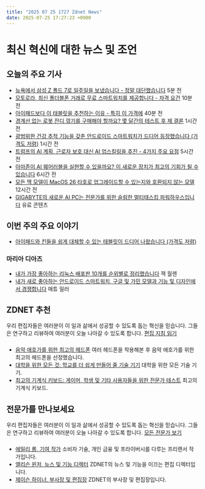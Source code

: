 ```yaml
---
title: "2025 07 25 1727 Zdnet News"
date: 2025-07-25 17:27:23 +0900
---
```


# 최신 혁신에 대한 뉴스 및 조언
## 오늘의 주요 기사
- [뉴욕에서 삼성 Z 폴드 7로 일주일을 보냈습니다 - 정말 대단했습니다](https://www.zdnet.com/article/i-spent-a-week-in-new-york-city-with-the-samsung-z-fold-7-and-it-spoiled-me-big-time/) 5분 전
- [모토로라, 최신 폴더블폰 거래로 무료 스마트워치를 제공합니다 - 자격 요건](https://www.zdnet.com/article/motorola-will-give-you-a-free-smartwatch-with-its-latest-foldable-phone-deal-how-to-qualify/) 10분 전
- [아이패드보다 이 태블릿을 추천하는 이유 - 특히 이 가격에](https://www.zdnet.com/article/why-i-recommend-this-tablet-for-kids-over-the-ipad-especially-at-this-price/) 40분 전
- [경계선 없는 로봇 잔디 깎기를 구매해야 할까요? 몇 달간의 테스트 후 제 결론](https://www.zdnet.com/article/should-you-buy-a-robot-lawn-mower-with-no-boundary-wire-my-verdict-after-months-of-testing/) 1시간 전
- [광범위한 건강 추적 기능을 갖춘 안드로이드 스마트워치가 드디어 등장했습니다 (가격도 저렴)](https://www.zdnet.com/article/finally-an-android-smartwatch-with-extensive-health-tracking-and-doesnt-break-the-bank/) 1시간 전
- [트럼프의 AI 계획, 근로자 보호 대신 AI 업스킬링을 추진 - 4가지 주요 요점](https://www.zdnet.com/article/trumps-ai-plan-pushes-ai-upskilling-instead-of-worker-protections-and-4-other-key-takeaways/) 5시간 전
- [아마존이 AI 웨어러블을 실현할 수 있을까요? 이 새로운 장치가 최고의 기회가 될 수 있습니다](https://www.zdnet.com/article/can-amazon-finally-make-ai-wearables-happen-this-buzzy-new-device-could-be-its-best-bet/) 6시간 전
- [모든 맥 모델이 MacOS 26 타호로 업그레이드할 수 있는지와 호환되지 않는 모델](https://www.zdnet.com/article/every-mac-model-that-upgrades-to-macos-26-tahoe-and-which-arent-compatible/) 12시간 전
- [GIGABYTE의 새로운 AI PC는 전문가를 위한 슬림한 멀티태스킹 파워하우스입니다](https://www.zdnet.com/article/gigabytes-new-ai-pcs-are-slim-multitasking-powerhouses-for-professionals/) 유료 콘텐츠

## 이번 주의 주요 이야기
- [아이패드와 킨들을 쉽게 대체할 수 있는 태블릿이 드디어 나왔습니다 (가격도 저렴)](https://www.zdnet.com/article/finally-a-tablet-that-can-easily-replace-my-ipad-and-kindle-and-doesnt-break-the-bank/)

### 마리아 디아즈
- [내가 가장 좋아하는 리눅스 배포판 10개를 순위별로 정리했습니다](https://www.zdnet.com/article/my-10-favorite-linux-distributions-of-all-time-ranked/) 잭 월렌
- [내가 새로 좋아하는 안드로이드 스마트워치, 구글 및 가민 모델과 기능 및 디자인에서 경쟁합니다](https://www.zdnet.com/article/my-new-favorite-android-smartwatch-rivals-google-and-garmin-models-in-features-and-design/) 매튜 밀러

## ZDNET 추천
우리 편집자들은 여러분이 이 일과 삶에서 성공할 수 있도록 돕는 혁신을 믿습니다. 그들은 연구하고 리뷰하여 여러분이 오늘 나아갈 수 있도록 합니다. [편집 지침 읽기](https://www.zdnet.com/editorial-guidelines/)

### 
- [음악 애호가를 위한 최고의 헤드폰](https://www.zdnet.com/article/best-music-headphones/) 여러 헤드폰을 착용해본 후 음악 애호가를 위한 최고의 헤드폰을 선정했습니다.
- [대학을 위한 모든 것: 학교를 더 쉽게 만들어 줄 기술 기기](https://www.zdnet.com/article/everything-you-need-for-back-to-school-tech/) 대학을 위한 모든 기술 기기.
- [최고의 기계식 키보드: 게이머, 학생 및 기타 사용자들을 위한 전문가 테스트](https://www.zdnet.com/article/best-mechanical-keyboard/) 최고의 기계식 키보드.

## 전문가를 만나보세요
우리 편집자들은 여러분이 이 일과 삶에서 성공할 수 있도록 돕는 혁신을 믿습니다. 그들은 연구하고 리뷰하여 여러분이 오늘 나아갈 수 있도록 합니다. [모든 전문가 보기](https://www.zdnet.com/feature/meet-the-team-us/)

### 
- [에밀리 롱, 기여 작가](https://www.zdnet.com/meet-the-team/emily-long/) 소비자 기술, 개인 금융 및 프라이버시를 다루는 프리랜서 작가입니다.
- [앨리슨 윈저, 뉴스 및 기능 디렉터](https://www.zdnet.com/meet-the-team/alyson-windsor/) ZDNET의 뉴스 및 기능을 이끄는 편집 디렉터입니다.
- [제이슨 하이너, 부사장 및 편집장](https://www.zdnet.com/meet-the-team/jason-hiner/) ZDNET의 부사장 및 편집장입니다.